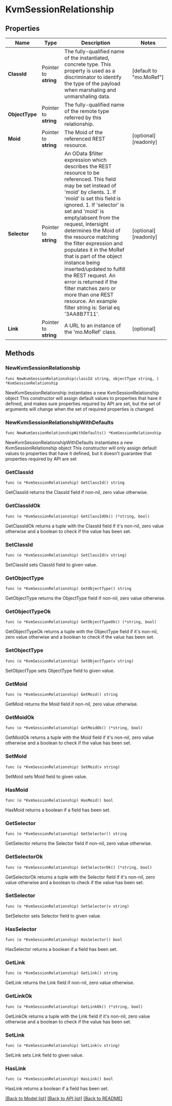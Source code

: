 # KvmSessionRelationship

## Properties

Name | Type | Description | Notes
------------ | ------------- | ------------- | -------------
**ClassId** | Pointer to **string** | The fully-qualified name of the instantiated, concrete type. This property is used as a discriminator to identify the type of the payload when marshaling and unmarshaling data. | [default to "mo.MoRef"]
**ObjectType** | Pointer to **string** | The fully-qualified name of the remote type referred by this relationship. | 
**Moid** | Pointer to **string** | The Moid of the referenced REST resource. | [optional] [readonly] 
**Selector** | Pointer to **string** | An OData $filter expression which describes the REST resource to be referenced. This field may be set instead of &#39;moid&#39; by clients. 1. If &#39;moid&#39; is set this field is ignored. 1. If &#39;selector&#39; is set and &#39;moid&#39; is empty/absent from the request, Intersight determines the Moid of the resource matching the filter expression and populates it in the MoRef that is part of the object instance being inserted/updated to fulfill the REST request. An error is returned if the filter matches zero or more than one REST resource. An example filter string is: Serial eq &#39;3AA8B7T11&#39;. | [optional] [readonly] 
**Link** | Pointer to **string** | A URL to an instance of the &#39;mo.MoRef&#39; class. | [optional] 

## Methods

### NewKvmSessionRelationship

`func NewKvmSessionRelationship(classId string, objectType string, ) *KvmSessionRelationship`

NewKvmSessionRelationship instantiates a new KvmSessionRelationship object
This constructor will assign default values to properties that have it defined,
and makes sure properties required by API are set, but the set of arguments
will change when the set of required properties is changed

### NewKvmSessionRelationshipWithDefaults

`func NewKvmSessionRelationshipWithDefaults() *KvmSessionRelationship`

NewKvmSessionRelationshipWithDefaults instantiates a new KvmSessionRelationship object
This constructor will only assign default values to properties that have it defined,
but it doesn't guarantee that properties required by API are set

### GetClassId

`func (o *KvmSessionRelationship) GetClassId() string`

GetClassId returns the ClassId field if non-nil, zero value otherwise.

### GetClassIdOk

`func (o *KvmSessionRelationship) GetClassIdOk() (*string, bool)`

GetClassIdOk returns a tuple with the ClassId field if it's non-nil, zero value otherwise
and a boolean to check if the value has been set.

### SetClassId

`func (o *KvmSessionRelationship) SetClassId(v string)`

SetClassId sets ClassId field to given value.


### GetObjectType

`func (o *KvmSessionRelationship) GetObjectType() string`

GetObjectType returns the ObjectType field if non-nil, zero value otherwise.

### GetObjectTypeOk

`func (o *KvmSessionRelationship) GetObjectTypeOk() (*string, bool)`

GetObjectTypeOk returns a tuple with the ObjectType field if it's non-nil, zero value otherwise
and a boolean to check if the value has been set.

### SetObjectType

`func (o *KvmSessionRelationship) SetObjectType(v string)`

SetObjectType sets ObjectType field to given value.


### GetMoid

`func (o *KvmSessionRelationship) GetMoid() string`

GetMoid returns the Moid field if non-nil, zero value otherwise.

### GetMoidOk

`func (o *KvmSessionRelationship) GetMoidOk() (*string, bool)`

GetMoidOk returns a tuple with the Moid field if it's non-nil, zero value otherwise
and a boolean to check if the value has been set.

### SetMoid

`func (o *KvmSessionRelationship) SetMoid(v string)`

SetMoid sets Moid field to given value.

### HasMoid

`func (o *KvmSessionRelationship) HasMoid() bool`

HasMoid returns a boolean if a field has been set.

### GetSelector

`func (o *KvmSessionRelationship) GetSelector() string`

GetSelector returns the Selector field if non-nil, zero value otherwise.

### GetSelectorOk

`func (o *KvmSessionRelationship) GetSelectorOk() (*string, bool)`

GetSelectorOk returns a tuple with the Selector field if it's non-nil, zero value otherwise
and a boolean to check if the value has been set.

### SetSelector

`func (o *KvmSessionRelationship) SetSelector(v string)`

SetSelector sets Selector field to given value.

### HasSelector

`func (o *KvmSessionRelationship) HasSelector() bool`

HasSelector returns a boolean if a field has been set.

### GetLink

`func (o *KvmSessionRelationship) GetLink() string`

GetLink returns the Link field if non-nil, zero value otherwise.

### GetLinkOk

`func (o *KvmSessionRelationship) GetLinkOk() (*string, bool)`

GetLinkOk returns a tuple with the Link field if it's non-nil, zero value otherwise
and a boolean to check if the value has been set.

### SetLink

`func (o *KvmSessionRelationship) SetLink(v string)`

SetLink sets Link field to given value.

### HasLink

`func (o *KvmSessionRelationship) HasLink() bool`

HasLink returns a boolean if a field has been set.


[[Back to Model list]](../README.md#documentation-for-models) [[Back to API list]](../README.md#documentation-for-api-endpoints) [[Back to README]](../README.md)


